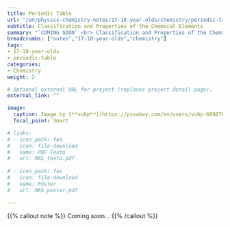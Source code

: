 ```yaml
---
title: Periodic Table
url: "/en/physics-chemistry-notes/17-18-year-olds/chemistry/periodic-table"
subtitle: Classification and Properties of the Chemical Elements
summary: "`COMING SOON` <br> Classification and Properties of the Chemical Elements."
breadcrumbs: ["notes","17-18-year-olds","chemistry"]
tags:
- 17-18-year-olds
- periodic-table
categories:
- Chemistry
weight: 2

# Optional external URL for project (replaces project detail page).
external_link: ""

image:
  caption: Image by [**vubp**](https://pixabay.com/es/users/vubp-6000785/) on [Pixabay](https://pixabay.com/es/)
  focal_point: Smart

# links:
# - icon_pack: fas
#   icon: file-download
#   name: PDF Texto
#   url: MAS_texto.pdf
  
# - icon_pack: fas
#   icon: file-download
#   name: Póster
#   url: MAS_poster.pdf

---
```


{{% callout note %}}
Coming soon...
{{% /callout %}}